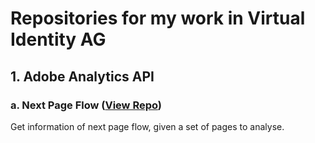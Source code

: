 # Repositories for my work in Virtual Identity AG
## 1. Adobe Analytics API
### a. Next Page Flow ([View Repo](/AdobeApi/nextPageAnalysis.R))
Get information of next page flow, given a set of pages to analyse.
